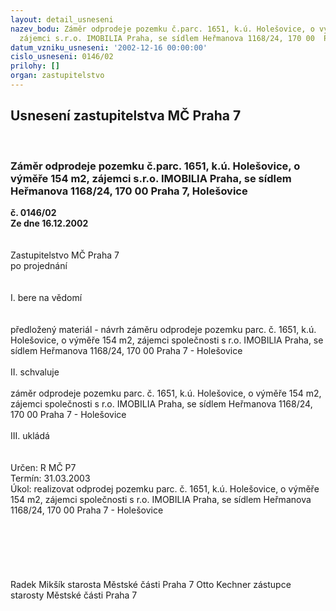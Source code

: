 ```yaml
---
layout: detail_usneseni
nazev_bodu: Záměr odprodeje pozemku č.parc. 1651, k.ú. Holešovice, o výměře 154 m2,
  zájemci s.r.o. IMOBILIA Praha, se sídlem Heřmanova 1168/24, 170 00  Praha 7, Holešovice
datum_vzniku_usneseni: '2002-12-16 00:00:00'
cislo_usneseni: 0146/02
prilohy: []
organ: zastupitelstvo
---
```

<div id="ucUsn_pList" class="usn">
	<span><h2>Usnesení zastupitelstva MČ Praha 7 </h2>
<br></span><div class="standBody">
<span><h3>Záměr odprodeje pozemku č.parc. 1651, k.ú. Holešovice, o výměře 154 m2, zájemci s.r.o. IMOBILIA Praha, se sídlem Heřmanova 1168/24, 170 00  Praha 7, Holešovice</h3></span><div class="center">
		<strong>č. 0146/02</strong><br>
	</div>
<div class="center">
		<strong>Ze dne 16.12.2002</strong><br><br>
	</div>
<br>Zastupitelstvo MČ Praha 7<br>po projednání<br><br><br>I.	bere na vědomí<br><br> <br>předložený materiál - návrh záměru odprodeje pozemku parc. č. 1651, k.ú. Holešovice, o výměře 154 m2, zájemci společnosti s r.o. IMOBILIA Praha, se sídlem Heřmanova 1168/24, 170 00  Praha 7 - Holešovice<br><br>II.	schvaluje <br><br>záměr odprodeje pozemku parc. č. 1651, k.ú. Holešovice, o výměře 154 m2, zájemci společnosti s r.o. IMOBILIA Praha, se sídlem Heřmanova 1168/24, 170 00  Praha 7 - Holešovice<br><br>III.	ukládá <br><br> <br>Určen:	R MČ P7<br>Termín: 31.03.2003<br>Úkol:	realizovat odprodej pozemku parc. č. 1651, k.ú. Holešovice, o výměře 154 m2, zájemci společnosti s r.o. IMOBILIA Praha, se sídlem Heřmanova 1168/24, 170 00  Praha 7 - Holešovice<br><br> <br><br><br> <br>	<br> Radek Mikšík starosta Městské části Praha 7	 Otto Kechner zástupce starosty Městské části Praha 7<br>	<br><br>
</div>
</div>